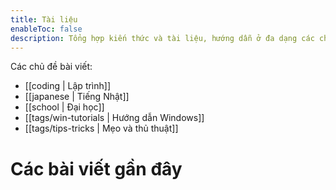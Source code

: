 ```yaml
---
title: Tài liệu
enableToc: false
description: Tổng hợp kiến thức và tài liệu, hướng dẫn ở đa dạng các chủ đề.
---
```

Các chủ đề bài viết:
- [[coding | Lập trình]]
- [[japanese | Tiếng Nhật]]
- [[school | Đại học]]
- [[tags/win-tutorials | Hướng dẫn Windows]]
- [[tags/tips-tricks | Mẹo và thủ thuật]]

# Các bài viết gần đây
